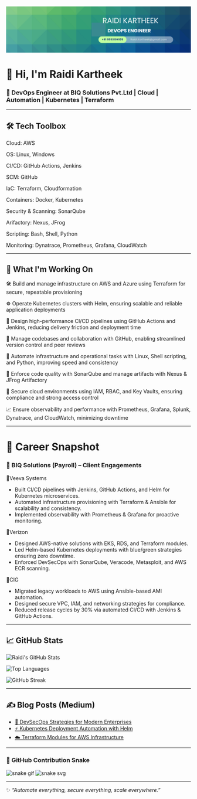 ![alt text](<Blue Green Geometric Company LinkedIn Banner.png>)


# 👋 Hi, I'm Raidi Kartheek  

### 🚀  DevOps Engineer at BIQ Solutions Pvt.Ltd | Cloud | Automation | Kubernetes | Terraform  
---

## 🛠️ Tech Toolbox  

Cloud: AWS

OS: Linux, Windows

CI/CD: GitHub Actions, Jenkins

SCM: GitHub

IaC: Terraform, Cloudformation 

Containers: Docker, Kubernetes 

Security & Scanning: SonarQube 

Arifactory: Nexus, JFrog

Scripting: Bash, Shell, Python

Monitoring: Dynatrace, Prometheus, Grafana, CloudWatch

---


## 🔭 What I'm Working On  
🛠️ Build and manage infrastructure on AWS and Azure using Terraform for secure, repeatable provisioning  

☸️ Operate Kubernetes clusters with Helm, ensuring scalable and reliable application deployments  

🚀 Design high-performance CI/CD pipelines using GitHub Actions and Jenkins, reducing delivery friction and deployment time  

📃️ Manage codebases and collaboration with GitHub, enabling streamlined version control and peer reviews  

🤖 Automate infrastructure and operational tasks with Linux, Shell scripting, and Python, improving speed and consistency  

🧪 Enforce code quality with SonarQube and manage artifacts with Nexus & JFrog Artifactory  

🔐 Secure cloud environments using IAM, RBAC, and Key Vaults, ensuring compliance and strong access control  

📈 Ensure observability and performance with Prometheus, Grafana, Splunk, Dynatrace, and CloudWatch, minimizing downtime  


---
# 💼 Career Snapshot

### 🏢 BIQ Solutions (Payroll) – Client Engagements  

🔹Veeva Systems 
- Built CI/CD pipelines with Jenkins, GitHub Actions, and Helm for Kubernetes microservices.  
- Automated infrastructure provisioning with Terraform & Ansible for scalability and consistency.  
- Implemented observability with Prometheus & Grafana for proactive monitoring.  

🔹Verizon
- Designed AWS-native solutions with EKS, RDS, and Terraform modules.  
- Led Helm-based Kubernetes deployments with blue/green strategies ensuring zero downtime.  
- Enforced DevSecOps with SonarQube, Veracode, Metasploit, and AWS ECR scanning.  

🔹CIG  
- Migrated legacy workloads to AWS using Ansible-based AMI automation.  
- Designed secure VPC, IAM, and networking strategies for compliance.  
- Reduced release cycles by 30% via automated CI/CD with Jenkins & GitHub Actions.  

----

## 📈 GitHub Stats  
  
![Raidi's GitHub Stats](https://github-readme-stats.vercel.app/api?username=Raidi13&show_icons=true&theme=tokyonight)  

![Top Languages](https://github-readme-stats.vercel.app/api/top-langs/?username=Raidi13&layout=compact&theme=tokyonight)  

![GitHub Streak](https://github-readme-streak-stats-eight.vercel.app/?user=Raidi13&theme=tokyonight&hide_border=true)


--- 

## ✍️ Blog Posts (Medium)  
- [🚀 DevSecOps Strategies for Modern Enterprises](https://medium.com/@Raidi13)  
- [⚡ Kubernetes Deployment Automation with Helm](https://medium.com/@Raidi13)  
- [☁️ Terraform Modules for AWS Infrastructure](https://medium.com/@Raidi13)  
---

### 🐍 GitHub Contribution Snake
![snake gif](https://github.com/YOUR-USERNAME/YOUR-USERNAME/blob/output/github-contribution-grid-snake.gif)
![snake svg](https://github.com/YOUR-USERNAME/YOUR-USERNAME/blob/output/github-contribution-grid-snake.svg)

---
✨ *“Automate everything, secure everything, scale everywhere.”*  